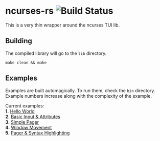 ncurses-rs ![Build Status](https://travis-ci.org/jeaye/ncurses-rs.png)
==========

This is a very thin wrapper around the ncurses TUI lib.

## Building
The compiled library will go to the `lib` directory.
```
make clean && make
```

## Examples
Examples are built automagically. To run them, check the `bin`
directory. Example numbers increase along with the complexity
of the example.

Current examples:  
**1.** [Hello World](https://github.com/jeaye/ncurses-rs/blob/master/examples/ex_1.rs)  
**2.** [Basic Input & Attributes](https://github.com/jeaye/ncurses-rs/blob/master/examples/ex_2.rs)  
**3.** [Simple Pager](https://github.com/jeaye/ncurses-rs/blob/master/examples/ex_3.rs)  
**4.** [Window Movement](https://github.com/jeaye/ncurses-rs/blob/master/examples/ex_4.rs)  
**5.** [Pager & Syntax Highlighting](https://github.com/jeaye/ncurses-rs/blob/master/examples/ex_5.rs)  

